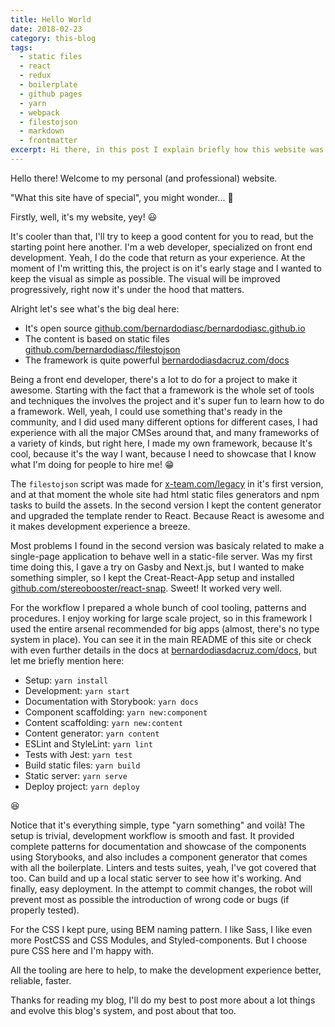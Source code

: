 ```yaml
---
title: Hello World
date: 2018-02-23
category: this-blog
tags:
  - static files
  - react
  - redux
  - boilerplate
  - github pages
  - yarn
  - webpack
  - filestojson
  - markdown
  - frontmatter
excerpt: Hi there, in this post I explain briefly how this website was made.
---
```


Hello there! Welcome to my personal (and professional) website.

"What this site have of special", you might wonder... 🙋

Firstly, well, it's my website, yey! 😃

It's cooler than that, I'll try to keep a good content for you to read, but the starting point here another. I'm a web developer, specialized on front end development. Yeah, I do the code that return as your experience. At the moment of I'm writting this, the project is on it's early stage and I wanted to keep the visual as simple as possible. The visual will be improved progressively, right now it's under the hood that matters.

Alright let's see what's the big deal here:

- It's open source [github.com/bernardodiasc/bernardodiasc.github.io](https://github.com/bernardodiasc/bernardodiasc.github.io)
- The content is based on static files [github.com/bernardodiasc/filestojson](https://github.com/bernardodiasc/filestojson)
- The framework is quite powerful [bernardodiasdacruz.com/docs](https://bernardodiasdacruz.com/docs/)

Being a front end developer, there's a lot to do for a project to make it awesome. Starting with the fact that a framework is the whole set of tools and techniques the involves the project and it's super fun to learn how to do a framework. Well, yeah, I could use something that's ready in the community, and I did used many different options for different cases, I had experience with all the major CMSes around that, and many frameworks of a variety of kinds, but right here, I made my own framework, because It's cool, because it's the way I want, because I need to showcase that I know what I'm doing for people to hire me! 😁

The `filestojson` script was made for [x-team.com/legacy](https://x-team.com/legacy/) in it's first version, and at that moment the whole site had html static files generators and npm tasks to build the assets. In the second version I kept the content generator and upgraded the template render to React. Because React is awesome and it makes development experience a breeze.

Most problems I found in the second version was basicaly related to make a single-page application to behave well in a static-file server. Was my first time doing this, I gave a try on Gasby and Next.js, but I wanted to make something simpler, so I kept the Creat-React-App setup and installed [github.com/stereobooster/react-snap](https://github.com/stereobooster/react-snap). Sweet! It worked very well.

For the workflow I prepared a whole bunch of cool tooling, patterns and procedures. I enjoy working for large scale project, so in this framework I used the entire arsenal recommended for big apps (almost, there's no type system in place). You can see it in the main README of this site or check with even further details in the docs at [bernardodiasdacruz.com/docs](https://bernardodiasdacruz.com/docs/), but let me briefly mention here:

- Setup: `yarn install`
- Development: `yarn start`
- Documentation with Storybook: `yarn docs`
- Component scaffolding: `yarn new:component`
- Content scaffolding: `yarn new:content`
- Content generator: `yarn content`
- ESLint and StyleLint: `yarn lint`
- Tests with Jest: `yarn test`
- Build static files: `yarn build`
- Static server: `yarn serve`
- Deploy project: `yarn deploy`

😆

Notice that it's everything simple, type "yarn something" and voilà! The setup is trivial, development workflow is smooth and fast. It provided complete patterns for documentation and showcase of the components using Storybooks, and also includes a component generator that comes with all the boilerplate. Linters and tests suites, yeah, I've got covered that too. Can build and up a local static server to see how it's working. And finally, easy deployment. In the attempt to commit changes, the robot will prevent most as possible the introduction of wrong code or bugs (if properly tested).

For the CSS I kept pure, using BEM naming pattern. I like Sass, I like even more PostCSS and CSS Modules, and Styled-components. But I choose pure CSS here and I'm happy with.

All the tooling are here to help, to make the development experience better, reliable, faster.

Thanks for reading my blog, I'll do my best to post more about a lot things and evolve this blog's system, and post about that too.
